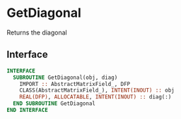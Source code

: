 # GetDiagonal

Returns the diagonal

## Interface

```fortran
INTERFACE
  SUBROUTINE GetDiagonal(obj, diag)
    IMPORT :: AbstractMatrixField_, DFP
    CLASS(AbstractMatrixField_), INTENT(INOUT) :: obj
    REAL(DFP), ALLOCATABLE, INTENT(INOUT) :: diag(:)
  END SUBROUTINE GetDiagonal
END INTERFACE
```
